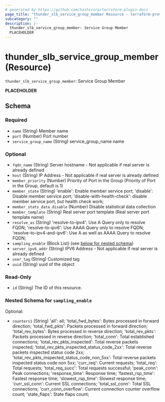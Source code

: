 ```yaml
---
# generated by https://github.com/hashicorp/terraform-plugin-docs
page_title: "thunder_slb_service_group_member Resource - terraform-provider-thunder"
subcategory: ""
description: |-
  thunder_slb_service_group_member: Service Group Member
  PLACEHOLDER
---
```


# thunder_slb_service_group_member (Resource)

`thunder_slb_service_group_member`: Service Group Member

__PLACEHOLDER__



<!-- schema generated by tfplugindocs -->
## Schema

### Required

- `name` (String) Member name
- `port` (Number) Port number
- `service_group_name` (String) service_group_name name

### Optional

- `fqdn_name` (String) Server hostname - Not applicable if real server is already defined
- `host` (String) IP Address - Not applicable if real server is already defined
- `member_priority` (Number) Priority of Port in the Group (Priority of Port in the Group, default is 1)
- `member_state` (String) 'enable': Enable member service port; 'disable': Disable member service port; 'disable-with-health-check': disable member service port, but health check work;
- `member_stats_data_disable` (Number) Disable statistical data collection
- `member_template` (String) Real server port template (Real server port template name)
- `resolve_as` (String) 'resolve-to-ipv4': Use A Query only to resolve FQDN; 'resolve-to-ipv6': Use AAAA Query only to resolve FQDN; 'resolve-to-ipv4-and-ipv6': Use A as well as AAAA Query to resolve FQDN;
- `sampling_enable` (Block List) (see [below for nested schema](#nestedblock--sampling_enable))
- `server_ipv6_addr` (String) IPV6 Address - Not applicable if real server is already defined
- `user_tag` (String) Customized tag
- `uuid` (String) uuid of the object

### Read-Only

- `id` (String) The ID of this resource.

<a id="nestedblock--sampling_enable"></a>
### Nested Schema for `sampling_enable`

Optional:

- `counters1` (String) 'all': all; 'total_fwd_bytes': Bytes processed in forward direction; 'total_fwd_pkts': Packets processed in forward direction; 'total_rev_bytes': Bytes processed in reverse direction; 'total_rev_pkts': Packets processed in reverse direction; 'total_conn': Total established connections; 'total_rev_pkts_inspected': Total reverse packets inspected; 'total_rev_pkts_inspected_status_code_2xx': Total reverse packets inspected status code 2xx; 'total_rev_pkts_inspected_status_code_non_5xx': Total reverse packets inspected status code non 5xx; 'curr_req': Current requests; 'total_req': Total requests; 'total_req_succ': Total requests successful; 'peak_conn': Peak connections; 'response_time': Response time; 'fastest_rsp_time': Fastest response time; 'slowest_rsp_time': Slowest response time; 'curr_ssl_conn': Current SSL connections; 'total_ssl_conn': Total SSL connections; 'curr_conn_overflow': Current connection counter overflow count; 'state_flaps': State flaps count;


